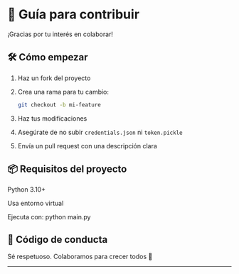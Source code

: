 # 🧩 Guía para contribuir

¡Gracias por tu interés en colaborar!

## 🛠️ Cómo empezar

1. Haz un fork del proyecto
2. Crea una rama para tu cambio:

   ```bash
   git checkout -b mi-feature

3. Haz tus modificaciones

4. Asegúrate de no subir `credentials.json` ni `token.pickle`

5. Envía un pull request con una descripción clara

## 📦 Requisitos del proyecto

Python 3.10+

Usa entorno virtual

Ejecuta con: python main.py

## 🤝 Código de conducta

Sé respetuoso. Colaboramos para crecer todos 🚀

---
